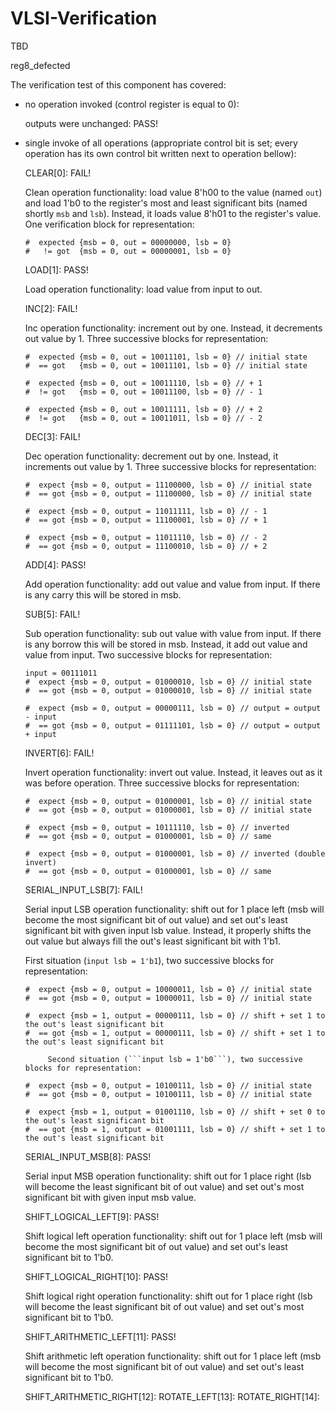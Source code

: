 # VLSI-Verification
TBD

reg8_defected

The verification test of this component has covered:
 - no operation invoked (control register is equal to 0): 

    outputs were unchanged: PASS!

 - single invoke of all operations (appropriate control bit is set; every operation has its own control bit written next to operation bellow):

      CLEAR[0]: FAIL! 
      
      Clean operation functionality: load value 8'h00 to the value (named ```out```) and load 1'b0 to the register's most and least significant bits (named shortly ```msb``` and ```lsb```). Instead, it loads value 8'h01 to the register's value. One verification block for representation:
      ```
      #  expected {msb = 0, out = 00000000, lsb = 0}
      #   != got  {msb = 0, out = 00000001, lsb = 0}
      ```
      LOAD[1]: PASS!
      
      Load operation functionality: load value from input to out.
      
      INC[2]: FAIL! 
      
      Inc operation functionality: increment out by one. Instead, it decrements out value by 1. Three successive blocks for representation:
      ```
      #  expected {msb = 0, out = 10011101, lsb = 0} // initial state
      #  == got   {msb = 0, out = 10011101, lsb = 0} // initial state
      ```
      ```
      #  expected {msb = 0, out = 10011110, lsb = 0} // + 1
      #  != got   {msb = 0, out = 10011100, lsb = 0} // - 1
      ```
      ```
      #  expected {msb = 0, out = 10011111, lsb = 0} // + 2
      #  != got   {msb = 0, out = 10011011, lsb = 0} // - 2
      ```

      DEC[3]: FAIL!

      Dec operation functionality: decrement out by one. Instead, it increments out value by 1. Three successive blocks for representation:
      ```
      #  expect {msb = 0, output = 11100000, lsb = 0} // initial state
      #  == got {msb = 0, output = 11100000, lsb = 0} // initial state
      ```
      ```
      #  expect {msb = 0, output = 11011111, lsb = 0} // - 1
      #  == got {msb = 0, output = 11100001, lsb = 0} // + 1
      ```
      ```
      #  expect {msb = 0, output = 11011110, lsb = 0} // - 2
      #  == got {msb = 0, output = 11100010, lsb = 0} // + 2
      ```

      ADD[4]: PASS!
      
      Add operation functionality: add out value and value from input. If there is any carry this will be stored in msb.
      
      SUB[5]: FAIL!
      
      Sub operation functionality: sub out value with value from input. If there is any borrow this will be stored in msb. Instead, it add out value and value from input. Two successive blocks for representation:
      ```
      input = 00111011
      #  expect {msb = 0, output = 01000010, lsb = 0} // initial state
      #  == got {msb = 0, output = 01000010, lsb = 0} // initial state
      ```
      ```
      #  expect {msb = 0, output = 00000111, lsb = 0} // output = output - input
      #  == got {msb = 0, output = 01111101, lsb = 0} // output = output + input
      ```

      INVERT[6]: FAIL!

      Invert operation functionality: invert out value. Instead, it leaves out as it was before operation. Three successive blocks for representation:
      ```
      #  expect {msb = 0, output = 01000001, lsb = 0} // initial state
      #  == got {msb = 0, output = 01000001, lsb = 0} // initial state
      ```
      ```
      #  expect {msb = 0, output = 10111110, lsb = 0} // inverted
      #  == got {msb = 0, output = 01000001, lsb = 0} // same
      ```
      ```
      #  expect {msb = 0, output = 01000001, lsb = 0} // inverted (double invert)
      #  == got {msb = 0, output = 01000001, lsb = 0} // same
      ```

      SERIAL_INPUT_LSB[7]: FAIL!

      Serial input LSB operation functionality: shift out for 1 place left (msb will become the most significant bit of out value) and set out's least significant bit with given input lsb value. Instead, it properly shifts the out value but always fill the out's least significant bit with 1'b1. 

      First situation (```input lsb = 1'b1```), two successive blocks for representation:
      ```
      #  expect {msb = 0, output = 10000011, lsb = 0} // initial state
      #  == got {msb = 0, output = 10000011, lsb = 0} // initial state
      ```
      ```
      #  expect {msb = 1, output = 00000111, lsb = 0} // shift + set 1 to the out's least significant bit
      #  == got {msb = 1, output = 00000111, lsb = 0} // shift + set 1 to the out's least significant bit 
      ```
            Second situation (```input lsb = 1'b0```), two successive blocks for representation:
      ```
      #  expect {msb = 0, output = 10100111, lsb = 0} // initial state
      #  == got {msb = 0, output = 10100111, lsb = 0} // initial state
      ```
      ```
      #  expect {msb = 1, output = 01001110, lsb = 0} // shift + set 0 to the out's least significant bit
      #  == got {msb = 1, output = 01001111, lsb = 0} // shift + set 1 to the out's least significant bit
      ```

      SERIAL_INPUT_MSB[8]: PASS!

      Serial input MSB operation functionality: shift out for 1 place right (lsb will become the least significant bit of out value) and set out's most significant bit with given input msb value. 
      
      SHIFT_LOGICAL_LEFT[9]: PASS!

      Shift logical left operation functionality: shift out for 1 place left (msb will become the most significant bit of out value) and set out's least significant bit to 1'b0. 

      SHIFT_LOGICAL_RIGHT[10]: PASS!

      Shift logical right operation functionality: shift out for 1 place right (lsb will become the least significant bit of out value) and set out's most significant bit to 1'b0. 

      SHIFT_ARITHMETIC_LEFT[11]: PASS!

      Shift arithmetic left operation functionality: shift out for 1 place left (msb will become the most significant bit of out value) and set out's least significant bit to 1'b0. 


      SHIFT_ARITHMETIC_RIGHT[12]:
      ROTATE_LEFT[13]:
      ROTATE_RIGHT[14]: